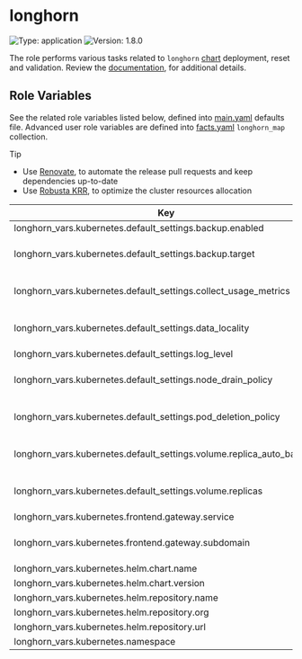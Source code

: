 # longhorn

![Type: application](https://img.shields.io/badge/Type-application-informational?style=flat-square) ![Version: 1.8.0](https://img.shields.io/badge/Version-1.8.0-informational?style=flat-square)

The role performs various tasks related to `longhorn` [chart](https://github.com/longhorn/charts/tree/longhorn-1.8.0/charts/longhorn) deployment, reset and validation. Review the [documentation](https://axivo.com/k3s-cluster/wiki/guide/configuration/roles/longhorn), for additional details.

## Role Variables

See the related role variables listed below, defined into [main.yaml](./defaults/main.yaml) defaults file. Advanced user role variables are defined into [facts.yaml](./tasks/facts.yaml) `longhorn_map` collection.

> [!TIP]
> - Use [Renovate](https://axivo.com/k3s-cluster/tutorials/handbook/tools/#renovate), to automate the release pull requests and keep dependencies up-to-date
> - Use [Robusta KRR](https://axivo.com/k3s-cluster/tutorials/handbook/tools/#robusta-krr), to optimize the cluster resources allocation

| Key | Type | Default | Description |
|-----|------|---------|-------------|
| longhorn_vars.kubernetes.default_settings.backup.enabled | bool | `true` |  |
| longhorn_vars.kubernetes.default_settings.backup.target | string | `"cifs://192.168.1.8/backup"` | See [documentation](https://longhorn.io/docs/latest/references/settings/#backup-target), for details |
| longhorn_vars.kubernetes.default_settings.collect_usage_metrics | bool | `false` | See [documentation](https://longhorn.io/docs/latest/references/settings/#allow-collecting-longhorn-usage-metrics), for details |
| longhorn_vars.kubernetes.default_settings.data_locality | string | `"strict-local"` | See [documentation](https://longhorn.io/docs/latest/references/settings/#allow-collecting-longhorn-usage-metrics), for details |
| longhorn_vars.kubernetes.default_settings.log_level | string | `"Warn"` |  |
| longhorn_vars.kubernetes.default_settings.node_drain_policy | string | `"block-for-eviction"` | See [documentation](https://longhorn.io/docs/latest/references/settings/#node-drain-policy), for details |
| longhorn_vars.kubernetes.default_settings.pod_deletion_policy | string | `"delete-both-statefulset-and-deployment-pod"` | See [documentation](https://longhorn.io/docs/latest/references/settings/#pod-deletion-policy-when-node-is-down), for details |
| longhorn_vars.kubernetes.default_settings.volume.replica_auto_balance | string | `"least-effort"` | See [documentation](https://longhorn.io/docs/latest/references/settings/#replica-auto-balance), for details |
| longhorn_vars.kubernetes.default_settings.volume.replicas | int | `2` | See [documentation](https://longhorn.io/docs/latest/references/settings/#default-replica-count), for details |
| longhorn_vars.kubernetes.frontend.gateway.service | string | `"longhorn-frontend"` |  |
| longhorn_vars.kubernetes.frontend.gateway.subdomain | string | `"longhorn"` | See [documentation](https://axivo.com/k3s-cluster/tutorials/handbook/externaldns/#front-ends), for details |
| longhorn_vars.kubernetes.helm.chart.name | string | `"longhorn"` |  |
| longhorn_vars.kubernetes.helm.chart.version | string | `"v1.8.0"` |  |
| longhorn_vars.kubernetes.helm.repository.name | string | `"longhorn"` |  |
| longhorn_vars.kubernetes.helm.repository.org | string | `"longhorn"` |  |
| longhorn_vars.kubernetes.helm.repository.url | string | `"https://charts.longhorn.io"` |  |
| longhorn_vars.kubernetes.namespace | string | `"kube-system"` |  |
